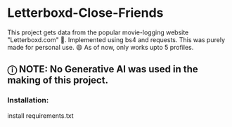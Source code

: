 # Letterboxd-Close-Friends
This project gets data from the popular movie-logging website "Letterboxd.com" 🎥. 
Implemented using bs4 and requests. This was purely made for personal use. 😄 As of now, only works upto 5 profiles.

## __ⓘ NOTE: No Generative AI was used in the making of this project.__

### Installation:
install requirements.txt

